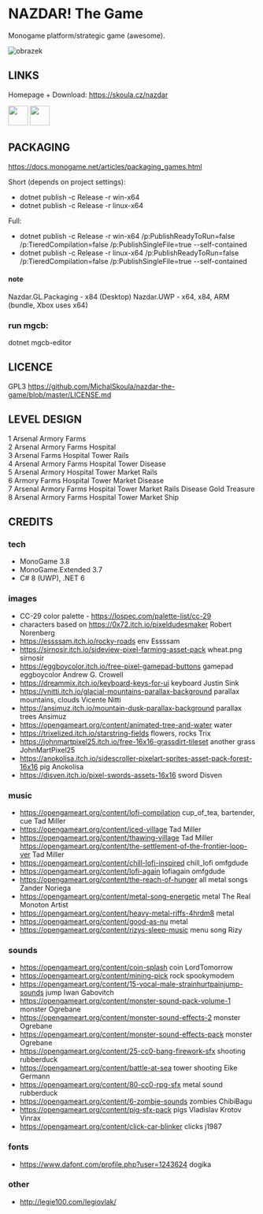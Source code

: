 ﻿# NAZDAR! The Game

Monogame platform/strategic game (awesome).

![obrazek](https://user-images.githubusercontent.com/5922575/222933670-7b954089-ec0c-4266-b41f-a0a178cca233.png)


## LINKS

Homepage + Download: https://skoula.cz/nazdar

<a href="https://www.buymeacoffee.com/mskoula"><img src="https://www.buymeacoffee.com/assets/img/guidelines/download-assets-sm-1.svg" height="40"></a>
<a href="https://paypal.me/truehipstercz?country.x=CZ&locale.x=en_US"><img src="https://raw.githubusercontent.com/andreostrovsky/donate-with-paypal/master/blue.svg" height="40"></a>

## PACKAGING

https://docs.monogame.net/articles/packaging_games.html

Short (depends on project settings):

* dotnet publish -c Release -r win-x64
* dotnet publish -c Release -r linux-x64

Full:

* dotnet publish -c Release -r win-x64 /p:PublishReadyToRun=false /p:TieredCompilation=false /p:PublishSingleFile=true --self-contained
* dotnet publish -c Release -r linux-x64 /p:PublishReadyToRun=false /p:TieredCompilation=false /p:PublishSingleFile=true --self-contained

#### note ####
Nazdar.GL.Packaging - x84 (Desktop)
Nazdar.UWP - x64, x84, ARM (bundle, Xbox uses x64)

### run mgcb: ###

dotnet mgcb-editor

## LICENCE

GPL3 https://github.com/MichalSkoula/nazdar-the-game/blob/master/LICENSE.md

## LEVEL DESIGN

1	Arsenal	Armory	Farms								
2	Arsenal	Armory	Farms	Hospital							
3	Arsenal			Farms	Hospital	Tower			Rails			
4	Arsenal	Armory	Farms	Hospital	Tower					Disease		
5	Arsenal	Armory			Hospital	Tower	Market	Rails			
6			Armory	Farms	Hospital	Tower	Market			Disease		
7	Arsenal	Armory	Farms	Hospital	Tower	Market	Rails	Disease	Gold Treasure	
8	Arsenal	Armory	Farms	Hospital	Tower	Market									Ship

## CREDITS 

### tech

* MonoGame 3.8
* MonoGame.Extended 3.7
* C# 8 (UWP), .NET 6

### images
* CC-29 color palette - https://lospec.com/palette-list/cc-29
* characters based on https://0x72.itch.io/pixeldudesmaker  Robert Norenberg
* https://essssam.itch.io/rocky-roads env Essssam
* https://sirnosir.itch.io/sideview-pixel-farming-asset-pack wheat.png sirnosir
* https://eggboycolor.itch.io/free-pixel-gamepad-buttons gamepad eggboycolor Andrew G. Crowell
* https://dreammix.itch.io/keyboard-keys-for-ui keyboard Justin Sink
* https://vnitti.itch.io/glacial-mountains-parallax-background parallax mountains, clouds Vicente Nitti
* https://ansimuz.itch.io/mountain-dusk-parallax-background parallax trees Ansimuz
* https://opengameart.org/content/animated-tree-and-water water
* https://trixelized.itch.io/starstring-fields flowers, rocks Trix
* https://johnmartpixel25.itch.io/free-16x16-grassdirt-tileset another grass JohnMartPixel25
* https://anokolisa.itch.io/sidescroller-pixelart-sprites-asset-pack-forest-16x16 pig Anokolisa
* https://disven.itch.io/pixel-swords-assets-16x16 sword Disven

### music
* https://opengameart.org/content/lofi-compilation cup_of_tea, bartender, cue Tad Miller
* https://opengameart.org/content/iced-village Tad Miller
* https://opengameart.org/content/thawing-village Tad Miller
https://opengameart.org/content/the-settlement-of-the-frontier-loop-ver Tad Miller
* https://opengameart.org/content/chill-lofi-inspired chill_lofi omfgdude
* https://opengameart.org/content/lofi-again lofiagain omfgdude
* https://opengameart.org/content/the-reach-of-hunger all metal songs Zander Noriega
* https://opengameart.org/content/metal-song-energetic metal The Real Monoton Artist
* https://opengameart.org/content/heavy-metal-riffs-4hrdm8 metal
* https://opengameart.org/content/good-as-nu metal
* https://opengameart.org/content/rizys-sleep-music menu song Rizy

### sounds
* https://opengameart.org/content/coin-splash coin LordTomorrow
* https://opengameart.org/content/mining-pick rock spookymodem
* https://opengameart.org/content/15-vocal-male-strainhurtpainjump-sounds jump Iwan Gabovitch
* https://opengameart.org/content/monster-sound-pack-volume-1 monster Ogrebane
* https://opengameart.org/content/monster-sound-effects-2 monster Ogrebane
* https://opengameart.org/content/monster-sound-effects-pack monster Ogrebane
* https://opengameart.org/content/25-cc0-bang-firework-sfx shooting rubberduck
* https://opengameart.org/content/battle-at-sea tower shooting Eike Germann
* https://opengameart.org/content/80-cc0-rpg-sfx metal sound rubberduck
* https://opengameart.org/content/6-zombie-sounds zombies ChibiBagu
* https://opengameart.org/content/pig-sfx-pack pigs Vladislav Krotov Vinrax
* https://opengameart.org/content/click-car-blinker clicks j1987

### fonts
* https://www.dafont.com/profile.php?user=1243624 dogika

### other
* http://legie100.com/legiovlak/
